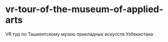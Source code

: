 # vr-tour-of-the-museum-of-applied-arts
VR тур по Ташкентскому музею прикладных искусств Узбекистана
